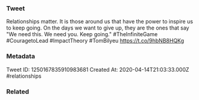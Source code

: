 ### Tweet
Relationships matter. It is those around us that have the power to inspire us to keep going. On the days we want to give up, they are the ones that say "We need this. We need you. Keep going." #TheInfiniteGame #CouragetoLead
 #ImpactTheory #TomBilyeu https://t.co/9hbNB8HQKg

### Metadata
Tweet ID: 1250167835910983681
Created At: 2020-04-14T21:03:33.000Z
#relationships 

### Related

